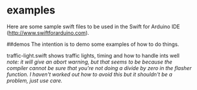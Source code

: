 # examples
Here are some sample swift files to be used in the Swift for Arduino IDE (http://www.swiftforarduino.com).

##demos
The intention is to demo some examples of how to do things.

traffic-light.swift shows traffic lights, timing and how to handle ints well
*note: it will give an abort warning, but that seems to be because the compiler cannot be sure that you're not doing a divide by zero in the flasher function.  I haven't worked out how to avoid this but it shouldn't be a problem, just use care.*
